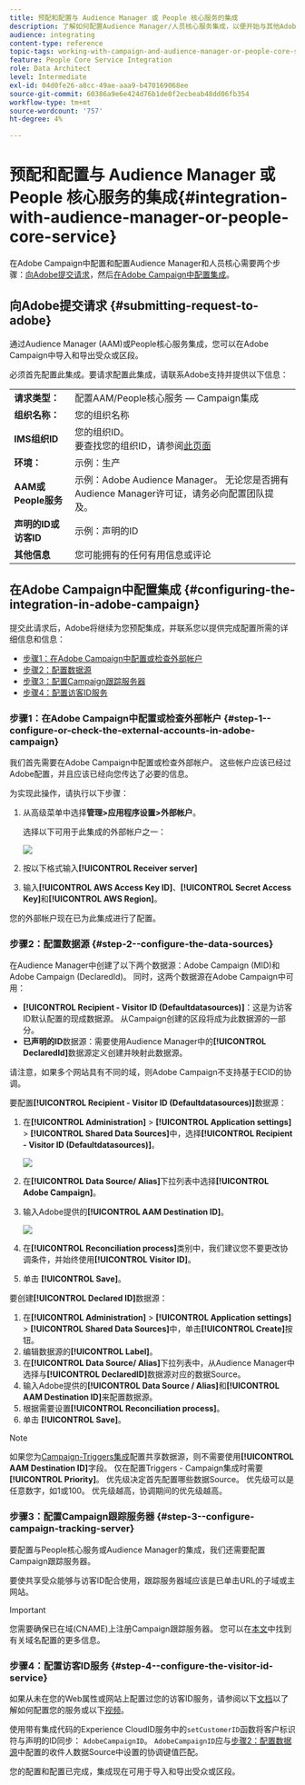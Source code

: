 ```yaml
---
title: 预配和配置与 Audience Manager 或 People 核心服务的集成
description: 了解如何配置Audience Manager/人员核心服务集成，以便开始与其他Adobe Experience Cloud解决方案共享受众或区段。
audience: integrating
content-type: reference
topic-tags: working-with-campaign-and-audience-manager-or-people-core-service
feature: People Core Service Integration
role: Data Architect
level: Intermediate
exl-id: 04d0fe26-a8cc-49ae-aaa9-b470169068ee
source-git-commit: 60386a9e6e424d76b1de0f2ecbeab48dd06fb354
workflow-type: tm+mt
source-wordcount: '757'
ht-degree: 4%

---
```


# 预配和配置与 Audience Manager 或 People 核心服务的集成{#integration-with-audience-manager-or-people-core-service}

在Adobe Campaign中配置和配置Audience Manager和人员核心需要两个步骤：[向Adobe提交请求](#submitting-request-to-adobe)，然后[在Adobe Campaign中配置集成](#configuring-the-integration-in-adobe-campaign)。

## 向Adobe提交请求 {#submitting-request-to-adobe}

通过Audience Manager (AAM)或People核心服务集成，您可以在Adobe Campaign中导入和导出受众或区段。

必须首先配置此集成。要请求配置此集成，请联系Adobe支持并提供以下信息：

<table> 
 <tbody> 
  <tr> 
   <td> <strong>请求类型：</strong><br /> </td> 
   <td> 配置AAM/People核心服务 — Campaign集成 </td> 
  </tr> 
  <tr> 
   <td> <strong>组织名称：</strong><br /> </td> 
   <td> 您的组织名称 </td> 
  </tr> 
  <tr> 
   <td> <strong>IMS组织ID</strong><br /> </td> 
   <td> 您的组织ID。 <br>要查找您的组织ID，请参阅<a href="https://experienceleague.adobe.com/docs/core-services/interface/administration/organizations.html?lang=zh-hans">此页面</a></td> 
  </tr> 
  <tr> 
   <td> <strong>环境：</strong><br /> </td> 
   <td> 示例：生产 </td> 
  </tr> 
  <tr> 
   <td> <strong>AAM或People服务</strong><br /> </td> 
   <td> 示例：Adobe Audience Manager。 无论您是否拥有Audience Manager许可证，请务必向配置团队提及。</td> 
  </tr> 
  <tr> 
   <td> <strong>声明的ID或访客ID</strong><br /> </td> 
   <td> 示例：声明的ID </td> 
  </tr> 
  <tr> 
   <td> <strong>其他信息</strong><br /> </td> 
   <td> 您可能拥有的任何有用信息或评论 </td> 
  </tr> 
 </tbody> 
</table>

## 在Adobe Campaign中配置集成 {#configuring-the-integration-in-adobe-campaign}

提交此请求后，Adobe将继续为您预配集成，并联系您以提供完成配置所需的详细信息和信息：

* [步骤1：在Adobe Campaign中配置或检查外部帐户](#step-1--configure-or-check-the-external-accounts-in-adobe-campaign)
* [步骤2：配置数据源](#step-2--configure-the-data-sources)
* [步骤3：配置Campaign跟踪服务器](#step-3--configure-campaign-tracking-server)
* [步骤4：配置访客ID服务](#step-4--configure-the-visitor-id-service)

### 步骤1：在Adobe Campaign中配置或检查外部帐户 {#step-1--configure-or-check-the-external-accounts-in-adobe-campaign}

我们首先需要在Adobe Campaign中配置或检查外部帐户。 这些帐户应该已经过Adobe配置，并且应该已经向您传达了必要的信息。

为实现此操作，请执行以下步骤：

1. 从高级菜单中选择&#x200B;**管理>应用程序设置>外部帐户**。

   选择以下可用于此集成的外部帐户之一：

   ![](assets/integration_aam_1.png)

1. 按以下格式输入&#x200B;**[!UICONTROL Receiver server]**
1. 输入&#x200B;**[!UICONTROL AWS Access Key ID]**、**[!UICONTROL Secret Access Key]**&#x200B;和&#x200B;**[!UICONTROL AWS Region]**。

您的外部帐户现在已为此集成进行了配置。

### 步骤2：配置数据源 {#step-2--configure-the-data-sources}

在Audience Manager中创建了以下两个数据源：Adobe Campaign (MID)和Adobe Campaign (DeclaredId)。 同时，这两个数据源在Adobe Campaign中可用：

* **[!UICONTROL Recipient - Visitor ID (Defaultdatasources)]**：这是为访客ID默认配置的现成数据源。 从Campaign创建的区段将成为此数据源的一部分。
* **已声明的ID**&#x200B;数据源：需要使用Audience Manager中的&#x200B;**[!UICONTROL DeclaredId]**&#x200B;数据源定义创建并映射此数据源。

请注意，如果多个网站具有不同的域，则Adobe Campaign不支持基于ECID的协调。

要配置&#x200B;**[!UICONTROL Recipient - Visitor ID (Defaultdatasources)]**&#x200B;数据源：

1. 在&#x200B;**[!UICONTROL Administration]** > **[!UICONTROL Application settings]** > **[!UICONTROL Shared Data Sources]**&#x200B;中，选择&#x200B;**[!UICONTROL Recipient - Visitor ID (Defaultdatasources)]**。

   ![](assets/integration_aam_2.png)

1. 在&#x200B;**[!UICONTROL Data Source/ Alias]**&#x200B;下拉列表中选择&#x200B;**[!UICONTROL Adobe Campaign]**。
1. 输入Adobe提供的&#x200B;**[!UICONTROL AAM Destination ID]**。

   ![](assets/integration_aam_3.png)

1. 在&#x200B;**[!UICONTROL Reconciliation process]**&#x200B;类别中，我们建议您不要更改协调条件，并始终使用&#x200B;**[!UICONTROL Visitor ID]**。
1. 单击 **[!UICONTROL Save]**。

要创建&#x200B;**[!UICONTROL Declared ID]**&#x200B;数据源：

1. 在&#x200B;**[!UICONTROL Administration]** > **[!UICONTROL Application settings]** > **[!UICONTROL Shared Data Sources]**&#x200B;中，单击&#x200B;**[!UICONTROL Create]**&#x200B;按钮。
1. 编辑数据源的&#x200B;**[!UICONTROL Label]**。
1. 在&#x200B;**[!UICONTROL Data Source/ Alias]**&#x200B;下拉列表中，从Audience Manager中选择与&#x200B;**[!UICONTROL DeclaredID]**&#x200B;数据源对应的数据Source。
1. 输入Adobe提供的&#x200B;**[!UICONTROL Data Source / Alias]**&#x200B;和&#x200B;**[!UICONTROL AAM Destination ID]**&#x200B;来配置数据源。
1. 根据需要设置&#x200B;**[!UICONTROL Reconciliation process]**。
1. 单击 **[!UICONTROL Save]**。

>[!NOTE]
>
>如果您为[Campaign-Triggers集成](../../integrating/using/configuring-triggers-in-experience-cloud.md)配置共享数据源，则不需要使用&#x200B;**[!UICONTROL AAM Destination ID]**&#x200B;字段。 仅在配置Triggers - Campaign集成时需要&#x200B;**[!UICONTROL Priority]**。 优先级决定首先配置哪些数据Source。 优先级可以是任意数字，如1或100。 优先级越高，协调期间的优先级越高。

### 步骤3：配置Campaign跟踪服务器 {#step-3--configure-campaign-tracking-server}

要配置与People核心服务或Audience Manager的集成，我们还需要配置Campaign跟踪服务器。

要使共享受众能够与访客ID配合使用，跟踪服务器域应该是已单击URL的子域或主网站。

>[!IMPORTANT]
>
> 您需要确保已在域(CNAME)上注册Campaign跟踪服务器。 您可以在[本文](https://helpx.adobe.com/cn/campaign/kb/domain-name-delegation.html)中找到有关域名配置的更多信息。

### 步骤4：配置访客ID服务 {#step-4--configure-the-visitor-id-service}

如果从未在您的Web属性或网站上配置过您的访客ID服务，请参阅以下[文档](https://experienceleague.adobe.com/docs/id-service/using/implementation/setup-aam-analytics.html)以了解如何配置您的服务或以下[视频](https://helpx.adobe.com/cn/marketing-cloud/how-to/email-marketing.html#step-two)。

使用带有集成代码的Experience CloudID服务中的`setCustomerID`函数将客户标识符与声明的ID同步： `AdobeCampaignID`。 `AdobeCampaignID`应与[步骤2：配置数据源](#step-2--configure-the-data-sources)中配置的收件人数据Source中设置的协调键值匹配。

您的配置和配置已完成，集成现在可用于导入和导出受众或区段。
